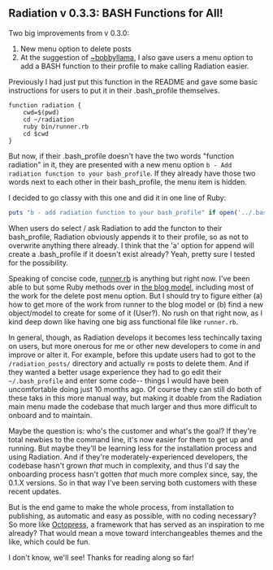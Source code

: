 ## Radiation v 0.3.3: BASH Functions for All! 

Two big improvements from v 0.3.0:
1. New menu option to delete posts 
2. At the suggestion of [~bobbyllama](http://totallynuclear.club/~bobbyllama/), I also gave users a menu option to add a BASH function to their profile to make calling Radiation easier. 

Previously I had just put this function in the README and gave some basic instructions for users to put it in their .bash_profile themselves. 

```
function radiation {
    cwd=$(pwd)
    cd ~/radiation
    ruby bin/runner.rb
    cd $cwd
}
```

But now, if their .bash_profile doesn't have the two words "function radiation" in it, they are presented with a new menu option `b - Add radiation function to your bash_profile`. If they already have those two words next to each other in their bash_profile, the menu item is hidden. 

I decided to go classy with this one and did it in one line of Ruby:

```ruby
puts "b - add radiation function to your bash_profile" if open('../.bash_profile').grep(/function radiation/) == []
```
When users do select / ask Radiation to add the functon to their bash_profile, Radiation obviously appends it to their profile, so as not to overwrite anything there already. I think that the 'a' option for append will create a .bash_profile if it doesn't exist already? Yeah, pretty sure I tested for the possibility. 

Speaking of concise code, [runner.rb](https://github.com/sts10/radiation/blob/master/bin/runner.rb) is anything but right now. I've been able to but some Ruby methods over in [the blog model](https://github.com/sts10/radiation/blob/master/lib/blog.rb), including most of the work for the delete post menu option. But I should try to figure either (a) how to get more of the work from runner to the blog model or (b) find a new object/model to create for some of it (User?). No rush on that right now, as I kind deep down like having one big ass functional file like `runner.rb`.

In general, though, as Radiation develops it becomes less techincally taxing on users, but more onerous for me or other new developers to come in and improve or alter it. For example, before this update users had to got to the `/radiation_posts/` directory and actually `rm` posts to delete them. And if they wanted a better usage experience they had to go edit their `~/.bash_profile` and enter some code-- things I would have been uncomfortable doing just 10 months ago. Of course they can still do both of these taks in this more manual way, but making it doable from the Radiation main menu made the codebase that much larger and thus more difficult to onboard and to maintain. 

Maybe the question is: who's the customer and what's the goal? If they're total newbies to the command line, it's now easier for them to get up and running. But maybe they'll be learning less for the installation process and using Radiation. And if they're moderately-experienced developers, the codebase hasn't grown _that_ much in complexity, and thus I'd say the onboarding process hasn't gotten _that_ much more complex since, say, the 0.1.X versions. So in that way I've been serving both customers with these recent updates. 

But is the end game to make the whole process, from installation to publishing, as automatic and easy as possible, with no coding necessary? So more like [Octopress](http://octopress.org/), a framework that has served as an inspiration to me already? That would mean a move toward interchangeables themes and the like, which could be fun. 

I don't know, we'll see! Thanks for reading along so far! 

